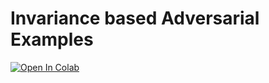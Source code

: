 # Invariance based Adversarial Examples

<a target="_blank" href="https://colab.research.google.com/github/soberhofer/Invariance_based_Adversarial_Examples.git">
  <img src="https://colab.research.google.com/assets/colab-badge.svg" alt="Open In Colab"/>
</a>
